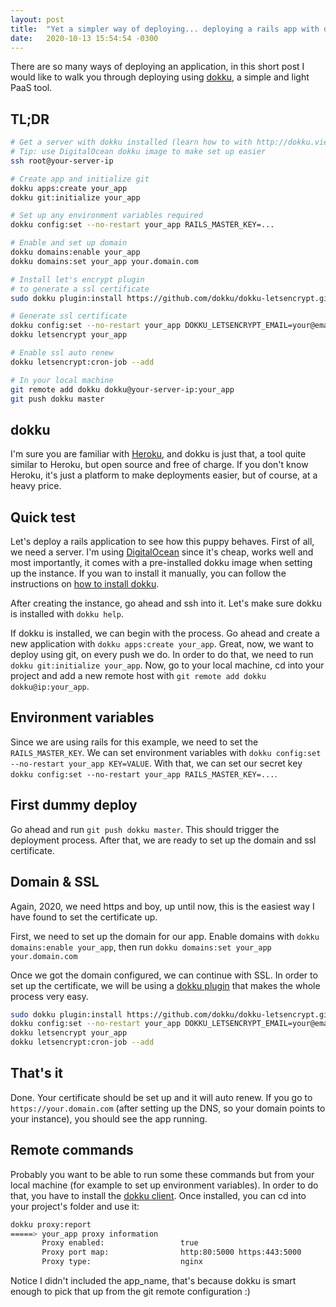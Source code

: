 ```yaml
---
layout: post
title:  "Yet a simpler way of deploying... deploying a rails app with dokku"
date:   2020-10-13 15:54:54 -0300
---
```


There are so many ways of deploying an application, in this short post I would 
like to walk you through deploying using [dokku](http://dokku.viewdocs.io/dokku/), 
a simple and light PaaS tool.

## TL;DR
```bash
# Get a server with dokku installed (learn how to with http://dokku.viewdocs.io/dokku/getting-started/installation/#1-install-dokku)
# Tip: use DigitalOcean dokku image to make set up easier
ssh root@your-server-ip

# Create app and initialize git
dokku apps:create your_app
dokku git:initialize your_app

# Set up any environment variables required
dokku config:set --no-restart your_app RAILS_MASTER_KEY=...

# Enable and set up domain
dokku domains:enable your_app
dokku domains:set your_app your.domain.com

# Install let's encrypt plugin
# to generate a ssl certificate
sudo dokku plugin:install https://github.com/dokku/dokku-letsencrypt.git

# Generate ssl certificate
dokku config:set --no-restart your_app DOKKU_LETSENCRYPT_EMAIL=your@email.com
dokku letsencrypt your_app

# Enable ssl auto renew
dokku letsencrypt:cron-job --add

# In your local machine
git remote add dokku dokku@your-server-ip:your_app
git push dokku master
```

## dokku
I'm sure you are familiar with [Heroku](https://www.heroku.com/), and dokku is 
just that, a tool quite similar to Heroku, but open source and free of charge. 
If you don't know Heroku, it's just a platform to make deployments easier, but 
of course, at a heavy price.

## Quick test
Let's deploy a rails application to see how this puppy behaves. First of all, 
we need a server. I'm using [DigitalOcean](https://m.do.co/c/66d286f34510) since 
it's cheap, works well and most importantly, it comes with a pre-installed 
dokku image when setting up the instance. If you wan to install it manually, 
you can follow the instructions on [how to install dokku](http://dokku.viewdocs.io/dokku/getting-started/installation/#1-install-dokku).

After creating the instance, go ahead and ssh into it. Let's make sure dokku is 
installed with `dokku help`.

If dokku is installed, we can begin with the process. Go ahead and create a new 
application with `dokku apps:create your_app`. Great, now, we want to deploy 
using git, on every push we do. In order to do that, we need to run 
`dokku git:initialize your_app`. Now, go to your local machine, cd into your 
project and add a new remote host with `git remote add dokku dokku@ip:your_app`.

## Environment variables
Since we are using rails for this example, we need to set the 
`RAILS_MASTER_KEY`. We can set environment variables with 
`dokku config:set --no-restart your_app KEY=VALUE`. With that, we can set our 
secret key `dokku config:set --no-restart your_app RAILS_MASTER_KEY=...`.

## First dummy deploy
Go ahead and run `git push dokku master`. This should trigger the deployment 
process. After that, we are ready to set up the domain and ssl certificate.

## Domain & SSL
Again, 2020, we need https and boy, up until now, this is the easiest way I 
have found to set the certificate up.

First, we need to set up the domain for our app. Enable domains with 
`dokku domains:enable your_app`, then run `dokku domains:set your_app your.domain.com`

Once we got the domain configured, we can continue with SSL. In order to set up 
the certificate, we will be using a [dokku plugin](https://github.com/dokku/dokku-letsencrypt.git) 
that makes the whole process very easy.

```bash
sudo dokku plugin:install https://github.com/dokku/dokku-letsencrypt.git
dokku config:set --no-restart your_app DOKKU_LETSENCRYPT_EMAIL=your@email.com
dokku letsencrypt your_app
dokku letsencrypt:cron-job --add
```

## That's it
Done. Your certificate should be set up and it will auto renew. If you go to
`https://your.domain.com` (after setting up the DNS, so your domain points 
to your instance), you should see the app running.

## Remote commands
Probably you want to be able to run some these commands but from your local 
machine (for example to set up environment variables). In order to do that, 
you have to install the [dokku client](http://dokku.viewdocs.io/dokku/deployment/remote-commands/#official-client). 
Once installed, you can cd into your project's folder and use it:

```bash
dokku proxy:report
=====> your_app proxy information
       Proxy enabled:                 true
       Proxy port map:                http:80:5000 https:443:5000
       Proxy type:                    nginx
```

Notice I didn't included the app_name, that's because dokku is smart enough to 
pick that up from the git remote configuration :)
